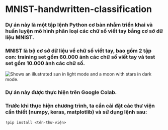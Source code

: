 # MNIST-handwritten-classification
### Dự án này là một tập lệnh Python cơ bản nhằm triển khai và huấn luyện mô hình phân loại các chữ số viết tay bằng cơ sở dữ liệu MNIST.
### MNIST là bộ cơ sở dữ liệu về chữ số viết tay, bao gồm 2 tập con: training set gồm 60.000 ảnh các chữ số viết tay và test set gồm 10.000 ảnh các chữ số.
<picture>
  <source media="(prefers-color-scheme: dark)" srcset="https://upload.wikimedia.org/wikipedia/commons/2/27/MnistExamples.png">
  <source media="(prefers-color-scheme: light)" srcset="https://upload.wikimedia.org/wikipedia/commons/2/27/MnistExamples.png">
  <img alt="Shows an illustrated sun in light mode and a moon with stars in dark mode." src="https://upload.wikimedia.org/wikipedia/commons/2/27/MnistExamples.png">
</picture>

### Dự án này được thực hiện trên Google Colab.
### Trước khi thực hiện chương trình, ta cần cài đặt các thư viện cần thiết (numpy, keras, matplotlib) và sử dụng lệnh sau: 

```
!pip install <tên-thư-viện>
```
